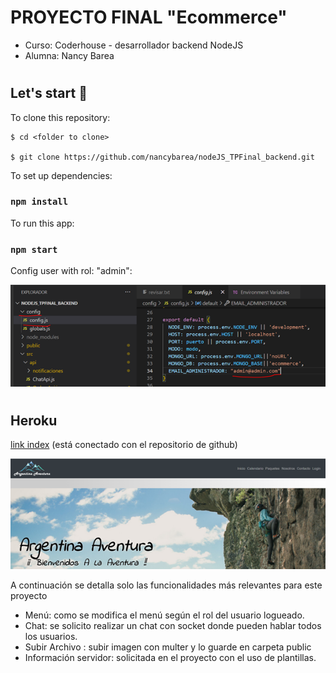 # PROYECTO FINAL  "Ecommerce"
- Curso: Coderhouse - desarrollador backend NodeJS
- Alumna: Nancy Barea
#
## Let's start 🚀

To clone this repository:

```
$ cd <folder to clone>

$ git clone https://github.com/nancybarea/nodeJS_TPFinal_backend.git

```

To set up dependencies:
### `npm install`

To run this app:
### `npm start`

Config user with rol: "admin":

<img src='./readme/configAdmin.png' alt='config admin'/>

#
## Heroku
[link index](https://ecommerce-bac.herokuapp.com/web/)
(está conectado con el repositorio de github)

<img src='./readme/heroku.png' alt='config admin'/>


A continuación se detalla solo las funcionalidades más relevantes para este proyecto
- Menú: como se modifica el menú según el rol del usuario logueado.
- Chat: se solicito realizar un chat con socket donde pueden hablar todos los usuarios.
- Subir Archivo : subir imagen con multer y lo guarde en carpeta public
- Información servidor: solicitada en el proyecto con el uso de plantillas.




